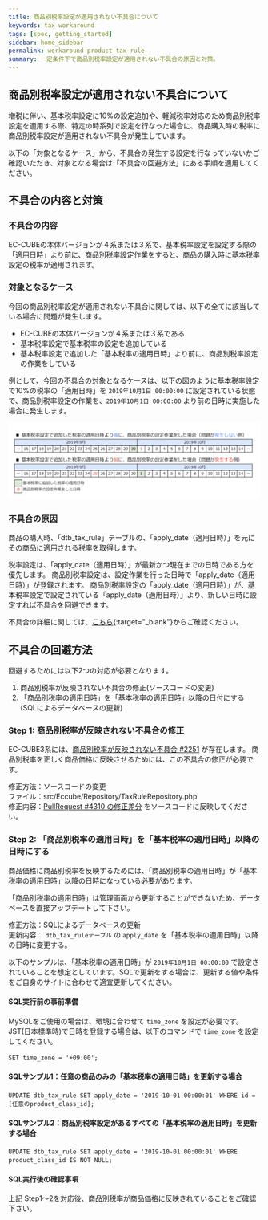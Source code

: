 ```yaml
---
title: 商品別税率設定が適用されない不具合について
keywords: tax workaround 
tags: [spec, getting_started]
sidebar: home_sidebar
permalink: workaround-product-tax-rule
summary: 一定条件下で商品別税率設定が適用されない不具合の原因と対策。
---
```


## 商品別税率設定が適用されない不具合について

増税に伴い、基本税率設定に10%の設定追加や、軽減税率対応のため商品別税率設定を適用する際、特定の時系列で設定を行なった場合に、商品購入時の税率に商品別税率設定が適用されない不具合が発生しています。

以下の「対象となるケース」から、不具合の発生する設定を行なっていないかご確認いただき、対象となる場合は「不具合の回避方法」にある手順を適用してください。

## 不具合の内容と対策

### 不具合の内容

EC-CUBEの本体バージョンが４系または３系で、基本税率設定を設定する際の「適用日時」より前に、商品別税率設定作業をすると、商品の購入時に基本税率設定の税率が適用されます。

### 対象となるケース

今回の商品別税率設定が適用されない不具合に関しては、以下の全てに該当している場合に問題が発生します。

- EC-CUBEの本体バージョンが４系または３系である
- 基本税率設定で基本税率の設定を追加している
- 基本税率設定で追加した「基本税率の適用日時」より前に、商品別税率設定の作業をしている

例として、今回の不具合の対象となるケースは、以下の図のように基本税率設定で10%の税率の「適用日時」を `2019年10月1日 00:00:00` に設定されている状態で、商品別税率設定の作業を、`2019年10月1日 00:00:00` より前の日時に実施した場合に発生します。

![](/images/tax_setting_time_series.png)

### 不具合の原因

商品の購入時、「dtb_tax_rule」テーブルの、「apply_date（適用日時）」を元にその商品に適用される税率を取得します。

税率設定は、「apply_date（適用日時）」が最新かつ現在までの日時である方を優先します。
商品別税率設定は、設定作業を行った日時で「apply_date（適用日時）」が登録されます。
商品別税率設定の「apply_date（適用日時）」が、基本税率設定で設定されている「apply_date（適用日時）」より、新しい日時に設定すれば不具合を回避できます。

不具合の詳細に関しては、[こちら](https://github.com/EC-CUBE/ec-cube/issues/4330){:target="_blank"}からご確認ください。


## 不具合の回避方法

回避するためには以下2つの対応が必要となります。


1. 商品別税率が反映されない不具合の修正(ソースコードの変更)
2. 「商品別税率の適用日時」を「基本税率の適用日時」以降の日付にする (SQLによるデータベースの更新)


### Step 1: 商品別税率が反映されない不具合の修正

EC-CUBE3系には、[商品別税率が反映されない不具合 #2251](https://github.com/EC-CUBE/ec-cube/issues/2251) が存在します。
商品別税率を正しく商品価格に反映させるためには、この不具合の修正が必要です。


修正方法：ソースコードの変更   
ファイル：src/Eccube/Repository/TaxRuleRepository.php   
修正内容：[PullRequest #4310 の修正差分](https://github.com/EC-CUBE/ec-cube/pull/4310/files#diff-9ebf9d0c89cef624ee2648733e557603) をソースコードに反映してください。      


### Step 2: 「商品別税率の適用日時」を「基本税率の適用日時」以降の日時にする

商品価格に商品別税率を反映するためには、「商品別税率の適用日時」が「基本税率の適用日時」以降の日時になっている必要があります。   

「商品別税率の適用日時」は管理画面から更新することができないため、データベースを直接アップデートして下さい。   


修正方法：SQLによるデータベースの更新   
更新内容： `dtb_tax_ruleテーブル` の `apply_date` を「基本税率の適用日時」以降の日時に変更する。


以下のサンプルは、「基本税率の適用日時」が `2019年10月1日 00:00:00` で設定されていることを想定としています。SQLで更新をする場合は、更新する値や条件をご自身のサイトに合わせて適宜更新してください。

#### SQL実行前の事前準備

MySQLをご使用の場合は、環境に合わせて `time_zone` を設定が必要です。JST(日本標準時)で日時を登録する場合は、以下のコマンドで `time_zone` を設定してください。

```SET time_zone = '+09:00';```


#### SQLサンプル1：任意の商品のみの「基本税率の適用日時」を更新する場合

```UPDATE dtb_tax_rule SET apply_date = '2019-10-01 00:00:01' WHERE id = [任意のproduct_class_id];```

#### SQLサンプル2：商品別税率設定があるすべての「基本税率の適用日時」を更新する場合

```UPDATE dtb_tax_rule SET apply_date = '2019-10-01 00:00:01' WHERE product_class_id IS NOT NULL;```

#### SQL実行後の確認事項

上記 Step1〜2を対応後、商品別税率が商品価格に反映されていることをご確認下さい。